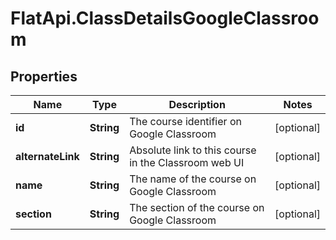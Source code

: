 # FlatApi.ClassDetailsGoogleClassroom

## Properties
Name | Type | Description | Notes
------------ | ------------- | ------------- | -------------
**id** | **String** | The course identifier on Google Classroom | [optional] 
**alternateLink** | **String** | Absolute link to this course in the Classroom web UI | [optional] 
**name** | **String** | The name of the course on Google Classroom | [optional] 
**section** | **String** | The section of the course on Google Classroom | [optional] 


